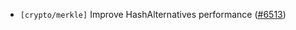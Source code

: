 - `[crypto/merkle]` Improve HashAlternatives performance
  ([\#6513](https://github.com/tendermint/tendermint/pull/6513))